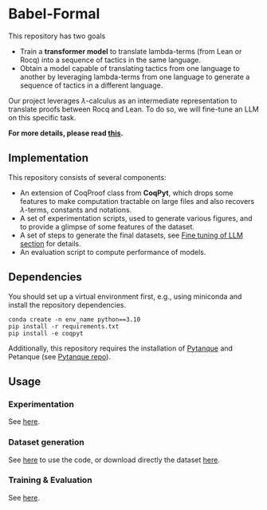 # Babel-Formal

This repository has two goals
* Train a **transformer model** to translate lambda-terms (from Lean or Rocq) into a sequence of tactics in the same language.
* Obtain a model capable of translating tactics from one language to another by leveraging lambda-terms from one language to generate a sequence of tactics in a different language.

Our project leverages $\lambda$-calculus as an intermediate representation to translate proofs between Rocq and Lean.
To do so, we will fine-tune an LLM on this specific task.

**For more details, please read [this](doc/details.md).**


## Implementation

This repository consists of several components:

* An extension of CoqProof class from **CoqPyt**, which drops some features to make computation tractable on large files and also recovers $\lambda$-terms, constants and notations.
* A set of experimentation scripts, used to generate various figures, and to provide a glimpse of some features of the dataset.
* A set of steps to generate the final datasets, see [Fine tuning of LLM section](doc/details.md#fine-tuning-of-llm) for details.
* An evaluation script to compute performance of models.

## Dependencies

You should set up a virtual environment first, e.g., using miniconda and install the repository dependencies.

```console
conda create -n env_name python==3.10
pip install -r requirements.txt
pip install -e coqpyt
```

Additionally, this repository requires the installation of [Pytanque](https://github.com/LLM4Rocq/pytanque) and Petanque (see [Pytanque repo](https://github.com/LLM4Rocq/pytanque)).

## Usage

### Experimentation

See [here](/src/experiments/experiments.md).

### Dataset generation

See [here](/src/steps/dataset_generation.md) to use the code, or download directly the dataset [here]().

### Training & Evaluation

See [here](/src/training/training_eval.md).
